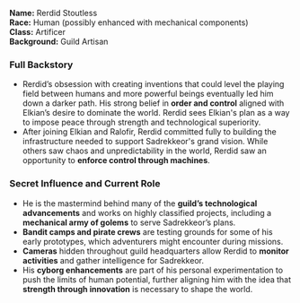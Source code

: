 **Name:** Rerdid Stoutless  
**Race:** Human (possibly enhanced with mechanical components)  
**Class:** Artificer  
**Background:** Guild Artisan

### **Full Backstory**

- Rerdid’s obsession with creating inventions that could level the playing field between humans and more powerful beings eventually led him down a darker path. His strong belief in **order and control** aligned with Elkian’s desire to dominate the world. Rerdid sees Elkian's plan as a way to impose peace through strength and technological superiority.
- After joining Elkian and Ralofir, Rerdid committed fully to building the infrastructure needed to support Sadrekkeor's grand vision. While others saw chaos and unpredictability in the world, Rerdid saw an opportunity to **enforce control through machines**.

### **Secret Influence and Current Role**

- He is the mastermind behind many of the **guild’s technological advancements** and works on highly classified projects, including a **mechanical army of golems** to serve Sadrekkeor’s plans.
- **Bandit camps and pirate crews** are testing grounds for some of his early prototypes, which adventurers might encounter during missions.
- **Cameras** hidden throughout guild headquarters allow Rerdid to **monitor activities** and gather intelligence for Sadrekkeor.
- His **cyborg enhancements** are part of his personal experimentation to push the limits of human potential, further aligning him with the idea that **strength through innovation** is necessary to shape the world.